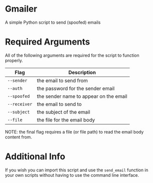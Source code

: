 # Gmailer

A simple Python script to send (spoofed) emails

# Required Arguments 

All of the following arguments are required for the script to function properly.

| Flag         | Description                            |
| ------------ | -------------------------------------- |
| `--sender`   | the email to send from                 |
| `--auth`     | the password for the sender email      |
| `--spoofed`  | the sender name to appear on the email |
| `--receiver` | the email to send to                   |
| `--subject`  | the subject of the email               |
| `--file`     | the file for the email body            |


NOTE: the final flag requires a file (or file path) to read the email body content from. 

# Additional Info

If you wish you can import this script and use the `send_email` function in your own scripts without having to use the command line interface.
